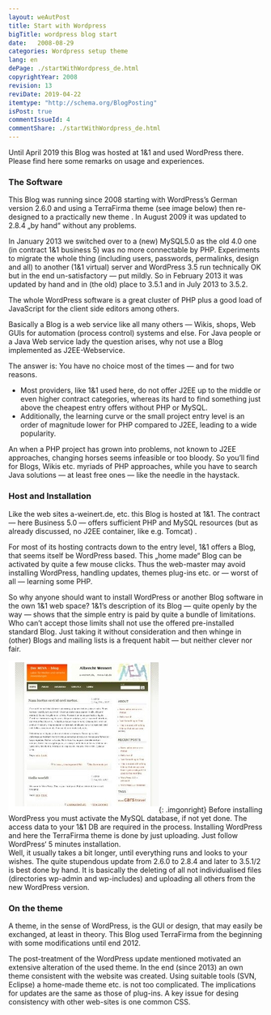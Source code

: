 ```yaml
---
layout: weAutPost
title: Start with Wordpress
bigTitle: wordpress blog start
date:   2008-08-29
categories: Wordpress setup theme
lang: en
dePage: ./startWithWordpress_de.html
copyrightYear: 2008
revision: 13
reviDate: 2019-04-22
itemtype: "http://schema.org/BlogPosting"
isPost: true
commentIssueId: 4
commentShare: ./startWithWordpress_de.html
---
```


Until April 2019 this Blog was hosted at 1&1 and used WordPress there. Please
find here some remarks on usage and experiences.

### The Software
This Blog was running since 2008 starting with WordPress’s German version 
2.6.0 and using a TerraFirma theme (see image below) then re-designed to a practically new theme . In August 2009 it was updated to 2.8.4 „by hand“ 
without any problems.

In January 2013 we switched over to a (new) MySQL5.0 as the old 4.0 one (in 
contract 1&1 business 5) was no more connectable by PHP. Experiments to 
migrate the whole thing (including users, passwords, permalinks, design and 
all) to another (1&1 virtual) server and WordPress 3.5 run technically OK but
in the end un-satisfactory — put mildly. So in February 2013 it was updated
by hand and in (the old) place to 3.5.1 and in July 2013 to 3.5.2.

The whole WordPress software is a great cluster of PHP plus a good load of 
JavaScript for the client side editors among others.

Basically a Blog is a web service like all many others — Wikis, shops, Web GUIs for automation (process control) systems and else. For Java people or a Java Web service lady the question arises, why not use a Blog implemented as J2EE-Webservice.

The answer is: You have no choice most of the times — and for two reasons. 
- Most providers, like 1&1 used here,  do not offer J2EE up to the middle or even higher contract categories, whereas its hard to find something just above the cheapest entry offers without PHP or MySQL. 
- Additionally, the learning curve or the small project entry level is an order of magnitude lower for PHP compared to J2EE, leading to a wide popularity. 

An when a PHP project has grown into problems, not known to J2EE approaches, changing horses seems infeasible or too bloody. So you’ll find for Blogs, Wikis etc. myriads of PHP approaches, while you have to search Java solutions — at least free ones — like the needle in the haystack.

### Host and Installation
Like the web sites a-weinert.de, etc. this Blog is hosted at 1&1. The contract — here Business 5.0 — offers sufficient PHP and MySQL resources (but as already discussed, no J2EE container, like e.g. Tomcat) .

For most of its hosting contracts down to the entry level, 1&1 offers a Blog, that seems itself be WordPress based. This „home made“ Blog can be activated by quite a few mouse clicks. Thus the web-master may avoid installing WordPress, handling updates, themes plug-ins etc. or — worst of all — learning some PHP.

So why anyone should want to install WordPress or another Blog software in the own 1&1 web space? 1&1’s description of its Blog — quite openly by the way — shows that the simple entry is paid by quite a bundle of limitations. Who can’t accept those limits shall not use the offered pre-installed standard Blog. Just taking it without consideration and then whinge in (other) Blogs and mailing lists is a frequent habit — but neither clever nor fair.

![terraFirma theme](/assets/images/oldStartTheme.jpg "original look (TerraFirma), before the thorough modification"){: .imgonright}
Before installing WordPress you must activate the MySQL database, if not yet done. The access data to your 1&1 DB are required in the process. Installing WordPress and here the TerraFirma theme is done by just uploading. Just follow WordPress‘ 5 minutes installation.<br />
Well, it usually takes a bit longer, until everything runs and looks to your wishes. The quite stupendous update from 2.6.0 to 2.8.4 and later to 3.5.1/2 is best done by hand. It is basically the deleting of all not individualised files (directories wp-admin and wp-includes) and uploading all others from the new WordPress version.

### On the theme

A theme, in the sense of WordPress, is the GUI or design, that may easily be exchanged, at least in theory. This Blog used TerraFirma from the beginning with some modifications until end 2012.

The post-treatment of the WordPress update mentioned motivated an extensive alteration of the used theme. In the end (since 2013) an own theme consistent with the website was created. Using suitable tools (SVN, Eclipse) a home-made theme etc. is not too complicated. The implications
for updates are the same as those of plug-ins. A key issue for desing consistency with other web-sites is one common CSS.
